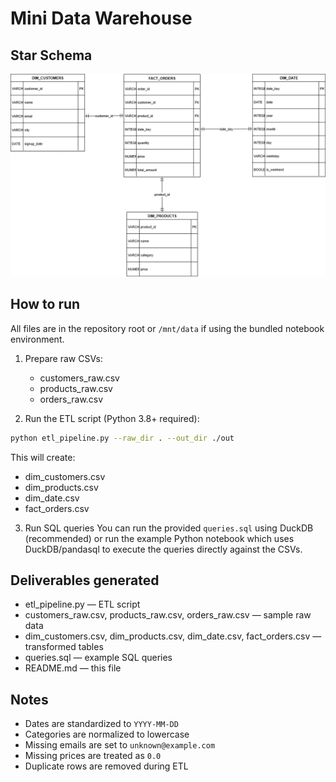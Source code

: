 # Mini Data Warehouse 

## Star Schema
![Star_Schema](star_schema.png)

## How to run
All files are in the repository root or `/mnt/data` if using the bundled notebook environment.

1. Prepare raw CSVs:
   - customers_raw.csv
   - products_raw.csv
   - orders_raw.csv

2. Run the ETL script (Python 3.8+ required):
```bash
python etl_pipeline.py --raw_dir . --out_dir ./out
```

This will create:
- dim_customers.csv
- dim_products.csv
- dim_date.csv
- fact_orders.csv

3. Run SQL queries
You can run the provided `queries.sql` using DuckDB (recommended) or run the example Python notebook which uses DuckDB/pandasql to execute the queries directly against the CSVs.

## Deliverables generated
- etl_pipeline.py — ETL script
- customers_raw.csv, products_raw.csv, orders_raw.csv — sample raw data
- dim_customers.csv, dim_products.csv, dim_date.csv, fact_orders.csv — transformed tables
- queries.sql — example SQL queries
- README.md — this file

## Notes
- Dates are standardized to `YYYY-MM-DD`
- Categories are normalized to lowercase
- Missing emails are set to `unknown@example.com`
- Missing prices are treated as `0.0`
- Duplicate rows are removed during ETL
